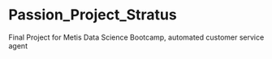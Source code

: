 # Passion_Project_Stratus
Final Project for Metis Data Science Bootcamp, automated customer service agent
